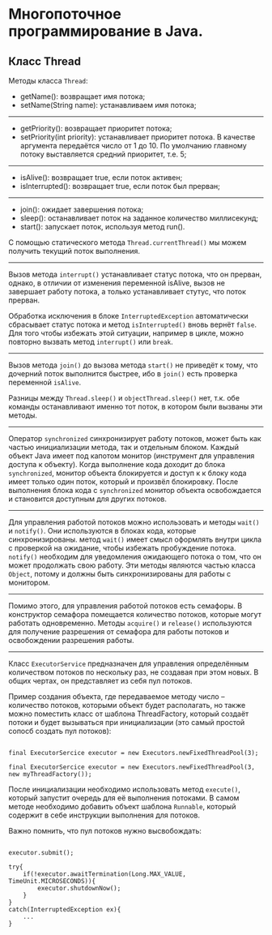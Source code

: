 # Многопоточное программирование в Java.

## Класс Thread

Методы класса `Thread`:
- getName(): возвращает имя потока;
- setName(String name): устанавливаем имя потока;
-------------------------------------------------------------------------------
- getPriority(): возвращает приоритет потока;
- setPriority(int priority): устанавливает приоритет потока. В качестве аргумента передаётся число от 1 до 10. По умолчанию главному потоку выставляется средний приоритет, т.е. 5;
-------------------------------------------------------------------------------
- isAlive(): возвращает true, если поток активен;
- isInterrupted(): возвращает true, если поток был прерван;
-------------------------------------------------------------------------------
- join(): ожидает завершения потока;
- sleep(): останавливает поток на заданное количество миллисекунд;
- start(): запускает поток, используя метод run().

С помощью статического метода `Thread.currentThread()` мы можем получить текущий поток выполнения.

-------------------------------------------------------------------------------

Вызов метода `interrupt()` устанавливает статус потока, что он прерван, однако, в отличии от изменения переменной isAlive, вызов не завершает работу потока, а только устанавливает стутус, что поток прерван.

Обработка исключения в блоке `InterruptedException` автоматически сбрасывает статус потока и метод `isInterrupted()` вновь вернёт `false`. Для того чтобы избежать этой ситуации, например в цикле, можно повторно вызвать метод `interrupt()` или `break`.

-------------------------------------------------------------------------------

Вызов метода `join()` до вызова метода `start()` не приведёт к тому, что дочерний поток выполнится быстрее, ибо в `join()` есть проверка переменной `isAlive`.

Разницы между `Thread.sleep()` и `objectThread.sleep()` нет, т.к. обе команды останавливают именно тот поток, в котором были вызваны эти методы.

-------------------------------------------------------------------------------

Оператор `synchronized` синхронизирует работу потоков, может быть как частью инициализации метода, так и отдельным блоком. Каждый объект Java имеет под капотом монитор (инструмент для управления доступа к объекту). Когда выполнение кода доходит до блока `synchronized`, монитор объекта блокируется и доступ к к блоку кода имеет только один поток, который и произвёл блокировку. После выполнения блока кода с `synchronized` монитор объекта освобождается и становится доступным для других потоков.

-------------------------------------------------------------------------------

Для управления работой потоков можно использовать и методы `wait()` и `notify()`. Они используются в блоках кода, которые синхронизированы. метод `wait()` имеет смысл оформлять внутри цикла с проверкой на ожидание, чтобы избежать пробуждение потока. `notify()` необходим для уведомления ожидающего потока о том, что он может продолжать свою работу. Эти методы являются частью класса `Object`, потому и должны быть синхронизированы для работы с монитором.

-------------------------------------------------------------------------------

Помимо этого, для управления работой потоков есть семафоры. В конструктор семафора помещается количество потоков, которые могут работать одновременно. Методы `acquire()` и `release()` используются для получение разрешения от семафора для работы потоков и освобождении разрешения работы.

-------------------------------------------------------------------------------

Класс `ExecutorService` предназначен для управления определённым количеством потоков по нескольку раз, не создавая при этом новых. В общих чертах, он представляет из себя пул потоков.

Пример создания объекта, где передаваемое методу число – количество потоков, которыми объект будет располагать, но также можно поместить класс от шаблона ThreadFactory, который создаёт потоки и будет вызываться при инициализации (это самый простой сопосб создать пул потоков):

```

final ExecutorSercice executor = new Executors.newFixedThreadPool(3);

final ExecutorSercice executor = new Executors.newFixedThreadPool(3, new myThreadFactory());

```

После инициализации необходимо использовать метод `execute()`, который запустит очередь для её выполнения потоками. В самом методе необходимо добавить объект шаблона `Runnable`, который содержит в себе инструкции выполнения для потоков.

Важно помнить, что пул потоков нужно высвобождать:

```

executor.submit();

try{
    if(!executor.awaitTermination(Long.MAX_VALUE, TimeUnit.MICROSECONDS)){
        executor.shutdownNow();
    }
}
catch(InterruptedException ex){
    ...
}

```

